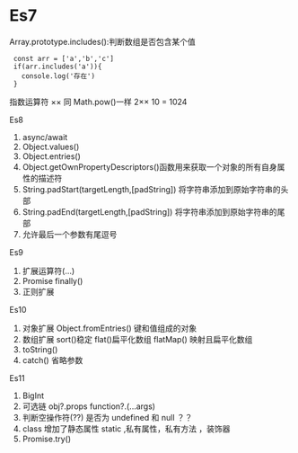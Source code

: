 # Es7

Array.prototype.includes():判断数组是否包含某个值

```
 const arr = ['a','b','c']
 if(arr.includes('a')){
   console.log('存在')
 }
```

指数运算符 ×× 同 Math.pow()一样
2×× 10 = 1024

Es8

1. async/await
2. Object.values()
3. Object.entries()
4. Object.getOwnPropertyDescriptors()函数用来获取一个对象的所有自身属性的描述符
5. String.padStart(targetLength,[padString])
   将字符串添加到原始字符串的头部
6. String.padEnd(targetLength,[padString])
   将字符串添加到原始字符串的尾部
7. 允许最后一个参数有尾逗号

Es9

1. 扩展运算符(...)
2. Promise finally()
3. 正则扩展

Es10

1. 对象扩展
   Object.fromEntries() 键和值组成的对象
2. 数组扩展
   sort()稳定 flat()扁平化数组 flatMap() 映射且扁平化数组
3. toString()
4. catch() 省略参数

Es11

1. BigInt
2. 可选链
   obj?.props function?.(...args)
3. 判断空操作符(??) 是否为 undefined 和 null
   ？？
4. class
   增加了静态属性 static ,私有属性，私有方法 ，装饰器
5. Promise.try()
